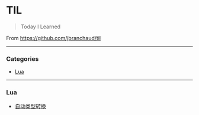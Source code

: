 # TIL

> Today I Learned

From https://github.com/jbranchaud/til

---

### Categories
* [Lua](#Lua)

---

### Lua
- [自动类型转换](Lua/auto-conversion.md)
